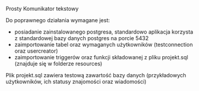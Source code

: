 Prosty Komunikator tekstowy

Do poprawnego działania wymagane jest:
- posiadanie zainstalowanego postgresa, standardowo aplikacja korzysta z standardowej bazy danych postgres na porcie 5432
- zaimportowanie tabel oraz wymaganych użytkowników (testconnection oraz usercreator)
- zaimportowanie triggerów oraz funkcji składowanej z pliku projekt.sql (znajduje się w folderze resources)

Plik projekt.sql zawiera testową zawartość bazy danych (przykładowych użytkowników, ich statusy znajomości oraz wiadomości)
